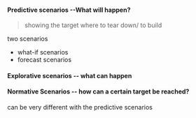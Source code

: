 #### Predictive scenarios --What will happen?
>showing the target
>where to tear down/ to build

two scenarios
- what-if scenarios
- forecast scenarios
#### Explorative scenarios -- what can happen
#### Normative Scenarios -- how can a certain target be reached?
can be very different with the predictive scenarios

